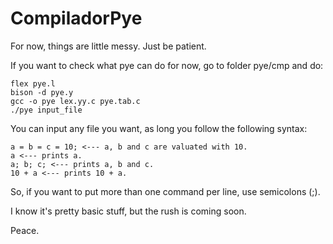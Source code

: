 # CompiladorPye

For now, things are little messy. Just be patient.

If you want to check what pye can do for now, go to folder pye/cmp and do:

```
flex pye.l
bison -d pye.y
gcc -o pye lex.yy.c pye.tab.c
./pye input_file
```

You can input any file you want, as long you follow the following syntax:

```
a = b = c = 10; <--- a, b and c are valuated with 10.
a <--- prints a.
a; b; c; <--- prints a, b and c.
10 + a <--- prints 10 + a.
```

So, if you want to put more than one command per line, use semicolons (;). 

I know it's pretty basic stuff, but the rush is coming soon.

Peace.
